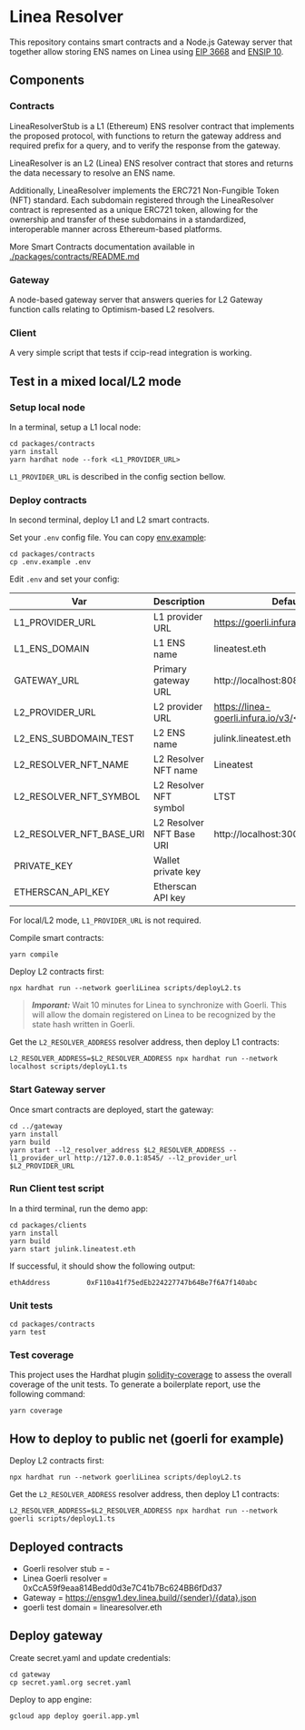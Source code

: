 # Linea Resolver

This repository contains smart contracts and a Node.js Gateway server that together allow storing ENS names on Linea using [EIP 3668](https://eips.ethereum.org/EIPS/eip-3668) and [ENSIP 10](https://docs.ens.domains/ens-improvement-proposals/ensip-10-wildcard-resolution).

## Components

### Contracts

LineaResolverStub is a L1 (Ethereum) ENS resolver contract that implements the proposed protocol, with functions to return the gateway address and required prefix for a query, and to verify the response from the gateway.

LineaResolver is an L2 (Linea) ENS resolver contract that stores and returns the data necessary to resolve an ENS name.

Additionally, LineaResolver implements the ERC721 Non-Fungible Token (NFT) standard. Each subdomain registered through the LineaResolver contract is represented as a unique ERC721 token, allowing for the ownership and transfer of these subdomains in a standardized, interoperable manner across Ethereum-based platforms.

More Smart Contracts documentation available in [./packages/contracts/README.md](./packages/contracts/README.md)

### Gateway

A node-based gateway server that answers queries for L2 Gateway function calls relating to Optimism-based L2 resolvers.

### Client

A very simple script that tests if ccip-read integration is working.

## Test in a mixed local/L2 mode

### Setup local node

In a terminal, setup a L1 local node:

```shell
cd packages/contracts
yarn install
yarn hardhat node --fork <L1_PROVIDER_URL>
```

`L1_PROVIDER_URL` is described in the config section bellow.

### Deploy contracts

In second terminal, deploy L1 and L2 smart contracts.

Set your `.env` config file. You can copy [env.example](./packages/contracts/.env.example):

```shell
cd packages/contracts
cp .env.example .env
```

Edit `.env` and set your config:

| Var                      | Description              | Default values                                 |
| ------------------------ | ------------------------ | ---------------------------------------------- |
| L1_PROVIDER_URL          | L1 provider URL          | https://goerli.infura.io/v3/<INFURA_KEY>       |
| L1_ENS_DOMAIN            | L1 ENS name              | lineatest.eth                                  |
| GATEWAY_URL              | Primary gateway URL      | http://localhost:8080/{sender}/{data}.json     |
| L2_PROVIDER_URL          | L2 provider URL          | https://linea-goerli.infura.io/v3/<INFURA_KEY> |
| L2_ENS_SUBDOMAIN_TEST    | L2 ENS name              | julink.lineatest.eth                           |
| L2_RESOLVER_NFT_NAME     | L2 Resolver NFT name     | Lineatest                                      |
| L2_RESOLVER_NFT_SYMBOL   | L2 Resolver NFT symbol   | LTST                                           |
| L2_RESOLVER_NFT_BASE_URI | L2 Resolver NFT Base URI | http://localhost:3000/metadata/                |
| PRIVATE_KEY              | Wallet private key       |                                                |
| ETHERSCAN_API_KEY        | Etherscan API key        |                                                |

For local/L2 mode, `L1_PROVIDER_URL` is not required.

Compile smart contracts:

```shell
yarn compile
```

Deploy L2 contracts first:

```shell
npx hardhat run --network goerliLinea scripts/deployL2.ts
```

> **_Imporant:_** Wait 10 minutes for Linea to synchronize with Goerli. This will allow the domain registered on Linea to be recognized by the state hash written in Goerli.

Get the `L2_RESOLVER_ADDRESS` resolver address, then deploy L1 contracts:

```
L2_RESOLVER_ADDRESS=$L2_RESOLVER_ADDRESS npx hardhat run --network localhost scripts/deployL1.ts
```

### Start Gateway server

Once smart contracts are deployed, start the gateway:

```shell
cd ../gateway
yarn install
yarn build
yarn start --l2_resolver_address $L2_RESOLVER_ADDRESS --l1_provider_url http://127.0.0.1:8545/ --l2_provider_url $L2_PROVIDER_URL
```

### Run Client test script

In a third terminal, run the demo app:

```shell
cd packages/clients
yarn install
yarn build
yarn start julink.lineatest.eth
```

If successful, it should show the following output:

```shell
ethAddress         0xF110a41f75edEb224227747b64Be7f6A7f140abc
```

### Unit tests

```shell
cd packages/contracts
yarn test
```

### Test coverage

This project uses the Hardhat plugin [solidity-coverage](https://github.com/sc-forks/solidity-coverage/blob/master/HARDHAT_README.md) to assess the overall coverage of the unit tests.
To generate a boilerplate report, use the following command:

```shell
yarn coverage
```

## How to deploy to public net (goerli for example)

Deploy L2 contracts first:

```shell
npx hardhat run --network goerliLinea scripts/deployL2.ts
```

Get the `L2_RESOLVER_ADDRESS` resolver address, then deploy L1 contracts:

```
L2_RESOLVER_ADDRESS=$L2_RESOLVER_ADDRESS npx hardhat run --network goerli scripts/deployL1.ts
```

## Deployed contracts

- Goerli resolver stub = -
- Linea Goerli resolver = 0xCcA59f9eaa814Bedd0d3e7C41b7Bc624BB6fDd37
- Gateway = https://ensgw1.dev.linea.build/{sender}/{data}.json
- goerli test domain = linearesolver.eth

## Deploy gateway

Create secret.yaml and update credentials:

```
cd gateway
cp secret.yaml.org secret.yaml
```

Deploy to app engine:

```
gcloud app deploy goeril.app.yml
```
